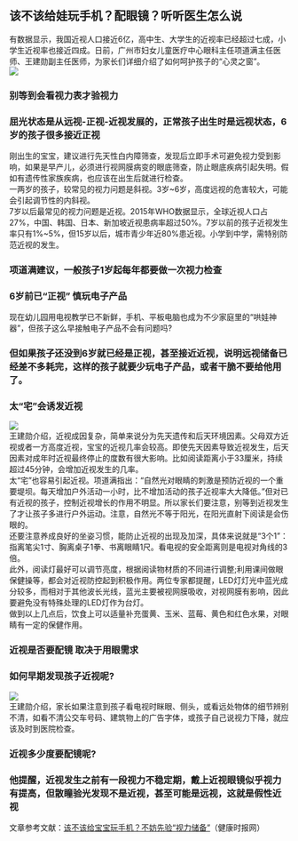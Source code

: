 ## 该不该给娃玩手机？配眼镜？听听医生怎么说  
有数据显示，我国近视人口接近6亿，高中生、大学生的近视率已经超过七成，小学生近视率也接近四成。日前，广州市妇女儿童医疗中心眼科主任项道满主任医师、王建勋副主任医师，为家长们详细介绍了如何呵护孩子的“心灵之窗”。  
![](http://cdncms.v-keep.cn/wp-content/uploads/2019/11/timg-82.jpg)  
### 别等到会看视力表才验视力  
### 屈光状态是从远视-正视-近视发展的，正常孩子出生时是远视状态，6岁的孩子很多接近正视  
刚出生的宝宝，建议进行先天性白内障筛查，发现后立即手术可避免视力受到影响，如果是早产儿，必须进行视网膜病变的眼底筛查，防止眼底疾病引起失明。假如有遗传性家族疾病，也应该在出生后就进行检查。  
一两岁的孩子，较常见的视力问题是斜视。3岁~6岁，高度远视的危害较大，可能会引起调节性的内斜视。  
7岁以后最常见的视力问题是近视。2015年WHO数据显示，全球近视人口占27%，中国、韩国、日本、新加坡近视患病率超过50%。7岁以前的孩子近视发生率只有1%~5%，但15岁以后，城市青少年近80%患近视。小学到中学，需特别防范近视的发生。  
### 项道满建议，一般孩子1岁起每年都要做一次视力检查  
### 6岁前已“正视” 慎玩电子产品  
现在幼儿园用电视教学已不新鲜，手机、平板电脑也成为不少家庭里的“哄娃神器”，但孩子这么早接触电子产品不会有问题吗?  
### 但如果孩子还没到6岁就已经是正视，甚至接近近视，说明远视储备已经差不多耗完，这样的孩子就要少玩电子产品，或者干脆不要给他用了。  
### 太“宅”会诱发近视  
![](http://cdncms.v-keep.cn/wp-content/uploads/2019/11/1e1343e932723196c3459313becc99bc.gif)  
王建勋介绍，近视成因复杂，简单来说分为先天遗传和后天环境因素。父母双方近视或者一方高度近视，宝宝的近视几率会较高。即使先天因素导致近视发生，后天因素对成年时近视最终停止的度数有很大影响。比如阅读距离小于33厘米，持续超过45分钟，会增加近视发生的几率。  
太“宅”也容易引起近视。项道满指出：“自然光对眼睛的刺激是预防近视的一个重要堤坝。每天增加户外活动一小时，比不增加活动的孩子近视率大大降低。”但对已有近视的孩子，控制近视增长的作用不明显。所以家长们要注意，别等到近视发生了才让孩子多进行户外运动。注意，自然光不等于阳光，在阳光直射下阅读是会伤眼的。  
还要注意养成良好的坐姿习惯，能防止近视的出现及加深，具体来说就是“3个1”：指离笔尖1寸、胸离桌子1拳、书离眼睛1尺。看电视的安全距离则是电视对角线的3倍。  
此外，阅读灯最好可以调节亮度，根据阅读物材质的不同进行调整;利用课间做眼保健操等，都会对近视防控起到积极作用。两位专家都提醒，LED灯灯光中蓝光成分较多，而相对于其他波长光线，蓝光主要被视网膜吸收，对视网膜有影响，因此要避免没有特殊处理的LED灯作为台灯。  
做到以上几点后，饮食上可以适量补充蛋黄、玉米、蓝莓、黄色和红色水果，对眼睛有一定的保健作用。  
### 近视是否要配镜 取决于用眼需求  
### 如何早期发现孩子近视呢?  
![](http://cdncms.v-keep.cn/wp-content/uploads/2019/11/timg-83.jpg)  
王建勋介绍，家长如果注意到孩子看电视时眯眼、侧头，或看远处物体的细节辨别不清，如看不清公交车号码、建筑物上的广告字体，或孩子自己说视力下降，就应该及时到医院检查。  
### 近视多少度要配镜呢?  
### 他提醒，近视发生之前有一段视力不稳定期，戴上近视眼镜似乎视力有提高，但散瞳验光发现不是近视，甚至可能是远视，这就是假性近视  
文章参考文献：<a href="http://www.jksb.com.cn/html/news/hot/2018/0821/127098.html">该不该给宝宝玩手机？不妨先验“视力储备”</a>（健康时报网）  
